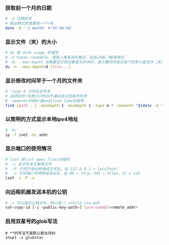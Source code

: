 ### 获取前一个月的日期
```bash
# -d 日期选项
# 输出格式前需要有一个+号
date -d '-1 month' +'%Y-%m-%d'
```
### 显示文件（夹）的大小
```bash
# du 是 disk usage 的缩写
# -h human readable，使用人类易读的格式，会加上KB，MB等单位
# -d，--max-depth 当需要显示的对象是文件夹时，表示要同时显示其下的多少层文件（夹）的大小
du -h --max-depth=0 [file...]
```
### 显示修改时间早于一个月的文件夹
```bash
# -type d 只列出文件夹
# 选项前的!号表示只列出不满足该过滤条件的项
# -newermt中的mt是modified time的缩写
find [path...] -maxdepth 1 -mindepth 1 -type d ! -newermt "$(date -d '-1 month' +'%Y-%m-%d')"
```
### 以简明的方式显示本地ipv4地址
```bash
# -br 
ip -f inet -br addr
```
### 显示端口的使用情况
```bash
# lsof 是list open files的缩写
#　-i 显示所有互联网文件
#  -P 不将IP地址转换成主机名，如 127.0.0.1 = localhost
#  -n 不将端口号转换成协议名，如 80 = http，443 = https，22 = ssh
lsof -i -P -n
```
### 向远程机器发送本机的公钥
```bash
# -i 可以指定公钥文件，默认是~/.ssh/id_rsa.pub
ssh-copy-id [-i <public-key-path>] [username@]<remote_addr>
```
### 启用双星号的glob写法
```
# **的写法不是默认都支持的
shopt -s globstar
```
